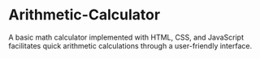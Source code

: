# Arithmetic-Calculator
A basic math calculator implemented with HTML, CSS, and JavaScript facilitates quick arithmetic calculations through a user-friendly interface.
